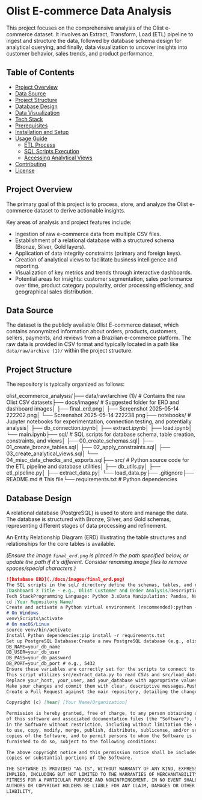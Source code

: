 # Olist E-commerce Data Analysis

This project focuses on the comprehensive analysis of the Olist e-commerce dataset. It involves an Extract, Transform, Load (ETL) pipeline to ingest and structure the data, followed by database schema design for analytical querying, and finally, data visualization to uncover insights into customer behavior, sales trends, and product performance.

## Table of Contents

- [Project Overview](#project-overview)
- [Data Source](#data-source)
- [Project Structure](#project-structure)
- [Database Design](#database-design)
- [Data Visualization](#data-visualization)
- [Tech Stack](#tech-stack)
- [Prerequisites](#prerequisites)
- [Installation and Setup](#installation-and-setup)
- [Usage Guide](#usage-guide)
  - [ETL Process](#etl-process)
  - [SQL Scripts Execution](#sql-scripts-execution)
  - [Accessing Analytical Views](#accessing-analytical-views)
- [Contributing](#contributing)
- [License](#license)

## Project Overview

The primary goal of this project is to process, store, and analyze the Olist e-commerce dataset to derive actionable insights.

Key areas of analysis and project features include:
-   Ingestion of raw e-commerce data from multiple CSV files.
-   Establishment of a relational database with a structured schema (Bronze, Silver, Gold layers).
-   Application of data integrity constraints (primary and foreign keys).
-   Creation of analytical views to facilitate business intelligence and reporting.
-   Visualization of key metrics and trends through interactive dashboards.
-   Potential areas for insights: customer segmentation, sales performance over time, product category popularity, order processing efficiency, and geographical sales distribution.

## Data Source

The dataset is the publicly available Olist E-commerce dataset, which contains anonymized information about orders, products, customers, sellers, payments, and reviews from a Brazilian e-commerce platform. The raw data is provided in CSV format and typically located in a path like `data/raw/archive (1)/` within the project structure.

## Project Structure

The repository is typically organized as follows:

olist_ecommerce_analysis/├── data/raw/archive (1)/       # Contains the raw Olist CSV datasets├── docs/images/                # Suggested folder for ERD and dashboard images│   ├── final_erd.png│   ├── Screenshot 2025-05-14 222202.png│   └── Screenshot 2025-05-14 222238.png├── notebooks/                  # Jupyter notebooks for experimentation, connection testing, and potentially analysis│   ├── db_connection.ipynb│   ├── extract.ipynb│   ├── load.ipynb│   └── main.ipynb├── sql/                        # SQL scripts for database schema, table creation, constraints, and views│   ├── 00_create_schemas.sql│   ├── 01_create_bronze_tables.sql│   ├── 02_apply_constraints.sql│   ├── 03_create_analytical_views.sql│   └── 04_misc_data_checks_and_exports.sql├── src/                        # Python source code for the ETL pipeline and database utilities│   ├── db_utils.py│   ├── etl_pipeline.py│   ├── extract_data.py│   └── load_data.py├── .gitignore├── README.md                   # This file└── requirements.txt            # Python dependencies
## Database Design

A relational database (PostgreSQL) is used to store and manage the data. The database is structured with Bronze, Silver, and Gold schemas, representing different stages of data processing and refinement.

An Entity Relationship Diagram (ERD) illustrating the table structures and relationships for the core tables is available.

*(Ensure the image `final_erd.png` is placed in the path specified below, or update the path if it's different. Consider renaming image files to remove spaces/special characters.)*

```markdown
![Database ERD](./docs/images/final_erd.png)
The SQL scripts in the sql/ directory define the schemas, tables, and relationships:00_create_schemas.sql: Creates bronze, silver, and gold schemas.01_create_bronze_tables.sql: Creates tables in the bronze schema to hold raw data from CSVs.02_apply_constraints.sql: Applies primary and foreign key constraints to tables in the bronze schema.03_create_analytical_views.sql: Creates views in the gold schema for easier analysis and dashboarding.Data VisualizationInteractive dashboards have been created using Tableau Public to visualize key findings and trends from the analyzed data. Below are previews and links to the live dashboards.(Ensure the screenshot images are placed in the specified paths, or update them if different. You might also consider renaming the image files to avoid spaces and special characters, e.g., dashboard_preview_1.png and dashboard_preview_2.png.)[Dashboard 1 Title - e.g., Olist Sales Performance Overview]Description: [Briefly describe what this dashboard shows, e.g., overall sales trends, regional performance, and product category analysis.]Live Dashboard Link: [Link to your first Tableau Public Dashboard]Preview:![Dashboard 1 Preview](./docs/images/Screenshot 2025-05-14 222202.png)
[Dashboard 2 Title - e.g., Olist Customer and Order Analysis]Description: [Briefly describe what this dashboard shows, e.g., customer demographics, order patterns, and review score distributions.]Live Dashboard Link: [Link to your second Tableau Public Dashboard]Preview:![Dashboard 2 Preview](./docs/images/Screenshot 2025-05-14 222238.png)
Tech StackProgramming Language: Python 3.xData Manipulation: Pandas, NumPyDatabase: PostgreSQLDatabase Connector (Python): psycopg2-binary, SQLAlchemyEnvironment Management: python-dotenvNotebooks: Jupyter Notebooks (ipykernel, nbformat)Data Visualization: Tableau Public, Matplotlib, Seaborn (for ad-hoc plotting in notebooks)SQL: For database schema, queries, and views.PrerequisitesPython (version 3.8 or higher recommended)pip (Python package installer)PostgreSQL server (version 12 or higher recommended) installed and running.A tool to execute SQL scripts against PostgreSQL (e.g., psql command-line tool, pgAdmin, DBeaver).Installation and SetupClone the repository:git clone [https://github.com/](https://github.com/)[Your GitHub Username]/[Your Repository Name].git
cd [Your Repository Name]
Create and activate a Python virtual environment (recommended):python -m venv venv
# On Windows
venv\Scripts\activate
# On macOS/Linux
source venv/bin/activate
Install Python dependencies:pip install -r requirements.txt
Set up PostgreSQL Database:Create a new PostgreSQL database (e.g., olist_db).Create a PostgreSQL user with privileges to create schemas and tables in this database.Configure Database Connection:Create a .env file in the root directory of the project.Add your database connection details to the .env file. The src/db_utils.py script expects the following variables:DB_HOST=your_db_host
DB_NAME=your_db_name
DB_USER=your_db_user
DB_PASS=your_db_password
DB_PORT=your_db_port # e.g., 5432
Ensure these variables are correctly set for the scripts to connect to your database.Initialize Database Schema and Tables:Execute the SQL scripts located in the sql/ directory against your PostgreSQL database in the specified order. This can be done using psql or any SQL client connected to your database.00_create_schemas.sql01_create_bronze_tables.sql02_apply_constraints.sqlRefer to the SQL Scripts Execution section for more details on their purpose.Usage GuideETL ProcessThe core ETL process involves extracting data from CSV files and loading it into the bronze schema tables in the PostgreSQL database.Ensure the database is set up and connection is configured as per the Installation and Setup section.Run the main ETL pipeline script:The primary script for the initial ETL (extracting from CSVs and loading to bronze tables) is src/etl_pipeline.py.python src/etl_pipeline.py
This script utilizes src/extract_data.py to read CSVs and src/load_data.py along with src/db_utils.py to load data into the respective bronze tables.Alternatively, parts of this process or the entire orchestration might be available in notebooks/main.ipynb or other specific notebooks. Review the notebooks for interactive execution steps.SQL Scripts ExecutionThe SQL scripts in the sql/ folder are designed to be run sequentially to set up and populate the database structure for analysis.00_create_schemas.sql:Purpose: Creates the bronze, silver, and gold schemas.Execution: Run this script first to establish the data warehousing layers.01_create_bronze_tables.sql:Purpose: Defines the table structures within the bronze schema, mirroring the columns of the source CSV files.Execution: Run after creating schemas. These tables will be populated by the Python ETL process.02_apply_constraints.sql:Purpose: Adds primary key and foreign key constraints to the tables in the bronze schema to ensure data integrity and define relationships.Execution: Run after the bronze tables have been created and populated with initial data.03_create_analytical_views.sql:Purpose: Creates views in the gold schema. These views often involve joins, aggregations, and transformations on data from the bronze (or potentially silver) schema to provide data in a ready-to-analyze format for business intelligence tools and direct querying.Execution: Run after bronze tables are populated and constraints are applied. These views are intended to be the primary source for Tableau dashboards.04_misc_data_checks_and_exports.sql:Purpose: Contains various SELECT queries for data validation, ad-hoc exploration, or exporting specific data subsets.Execution: Can be run as needed for data checks after various stages.To execute these scripts using psql:psql -h your_host -U your_user -d your_database -f path/to/script.sql
Replace your_host, your_user, and your_database with appropriate values.Accessing Analytical ViewsOnce the ETL process has run and the 03_create_analytical_views.sql script has been executed, the gold schema will contain views ready for analysis.These views can be queried directly using any SQL client connected to the PostgreSQL database. They also serve as the data sources for the Tableau dashboards mentioned in the Data Visualization section.ContributingContributions to this project are welcome. To contribute:Fork the repository.Create a new branch for your feature or bug fix:git checkout -b feature/your-feature-name
Make your changes and commit them with clear, descriptive messages.Push your changes to your forked repository:git push origin feature/your-feature-name
Create a Pull Request against the main repository, detailing the changes made.Please ensure that any new code adheres to existing styling and that relevant documentation is updated.LicenseThis project is licensed under the [Specify License Here - e.g., MIT License].Please include the full text of your chosen license in a LICENSE file in the root of the project. For example, if using MIT License:MIT License

Copyright (c) [Year] [Your Name/Organization]

Permission is hereby granted, free of charge, to any person obtaining a copy
of this software and associated documentation files (the "Software"), to deal
in the Software without restriction, including without limitation the rights
to use, copy, modify, merge, publish, distribute, sublicense, and/or sell
copies of the Software, and to permit persons to whom the Software is
furnished to do so, subject to the following conditions:

The above copyright notice and this permission notice shall be included in all
copies or substantial portions of the Software.

THE SOFTWARE IS PROVIDED "AS IS", WITHOUT WARRANTY OF ANY KIND, EXPRESS OR
IMPLIED, INCLUDING BUT NOT LIMITED TO THE WARRANTIES OF MERCHANTABILITY,
FITNESS FOR A PARTICULAR PURPOSE AND NONINFRINGEMENT. IN NO EVENT SHALL THE
AUTHORS OR COPYRIGHT HOLDERS BE LIABLE FOR ANY CLAIM, DAMAGES OR OTHER
LIABILITY,
